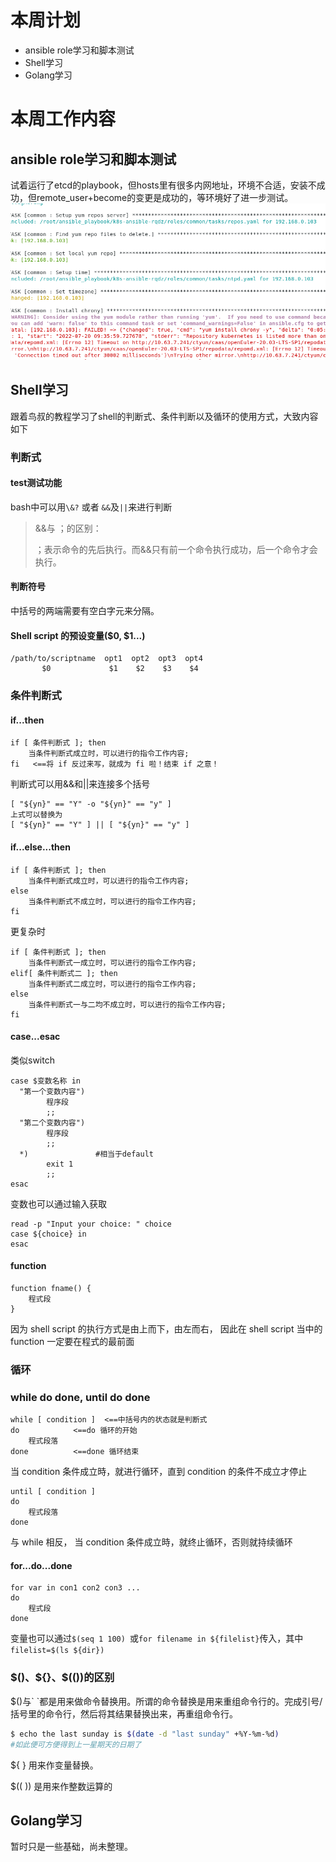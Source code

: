 # 本周计划

- ansible role学习和脚本测试
- Shell学习
- Golang学习

# 本周工作内容

## ansible role学习和脚本测试

试着运行了etcd的playbook，但hosts里有很多内网地址，环境不合适，安装不成功，但remote_user+become的变更是成功的，等环境好了进一步测试。![image-20220722172440771](2022.7.18-2022.7.22.assets/image-20220722172440771.png)

## Shell学习

跟着鸟叔的教程学习了shell的判断式、条件判断以及循环的使用方式，大致内容如下

### 判断式

#### test测试功能

bash中可以用`\&?` 或者 `&&`及`||`来进行判断

> &&与 ；的区别：
>
> ；表示命令的先后执行。而&&只有前一个命令执行成功，后一个命令才会执行。

#### 判断符号

中括号的两端需要有空白字元来分隔。

#### Shell script 的预设变量(\$0, \$1...)

```shell
/path/to/scriptname  opt1  opt2  opt3  opt4 
       $0             $1    $2    $3    $4
```

### 条件判断式

#### if...then

```shell
if [ 条件判断式 ]; then
	当条件判断式成立时，可以进行的指令工作内容;
fi   <==将 if 反过来写，就成为 fi 啦！结束 if 之意！
```

判断式可以用&&和||来连接多个括号

```shell
[ "${yn}" == "Y" -o "${yn}" == "y" ]
上式可以替换为
[ "${yn}" == "Y" ] || [ "${yn}" == "y" ]
```

#### if...else...then

```shell
if [ 条件判断式 ]; then
	当条件判断式成立时，可以进行的指令工作内容;
else
	当条件判断式不成立时，可以进行的指令工作内容;
fi
```

更复杂时

```shell
if [ 条件判断式 ]; then
	当条件判断式一成立时，可以进行的指令工作内容;
elif[ 条件判断式二 ]; then
	当条件判断式二成立时，可以进行的指令工作内容;
else
	当条件判断式一与二均不成立时，可以进行的指令工作内容;
fi
```

#### case...esac

类似switch

```shell
case $变数名称 in   
  "第一个变数内容")
  	    程序段
  	    ;;
  "第二个变数内容")
  	    程序段
  	    ;;  
  *)               #相当于default
  		exit 1
  		;;
esac
```

变数也可以通过输入获取

```shell
read -p "Input your choice: " choice   
case ${choice} in    
esac
```

#### function

```shell
function fname() {
	程式段
}
```

因为 shell script 的执行方式是由上而下，由左而右， 因此在 shell script 当中的 function 一定要在程式的最前面

### 循环

### while do done, until do done

```shell
while [ condition ]  <==中括号内的状态就是判断式
do            <==do 循环的开始
	程式段落
done          <==done 循环结束
```

当 condition 条件成立時，就进行循环，直到 condition 的条件不成立才停止

```shell
until [ condition ]
do
	程式段落
done
```

与 while 相反， 当 condition 条件成立時，就终止循环，否则就持续循环

#### for...do...done 

```shell
for var in con1 con2 con3 ...
do
	程式段
done
```

变量也可以通过`$(seq 1 100) `或`for filename in ${filelist}`传入，其中`filelist=$(ls ${dir}) `

### \$()、\${}、\$(())的区别

\$()与\` \`都是用来做命令替换用。所谓的命令替换是用来重组命令行的。完成引号/括号里的命令行，然后将其结果替换出来，再重组命令行。

```bash
$ echo the last sunday is $(date -d "last sunday" +%Y-%m-%d)
#如此便可方便得到上一星期天的日期了
```

\${ } 用来作变量替换。

\$(( )) 是用来作整数运算的

## Golang学习

暂时只是一些基础，尚未整理。